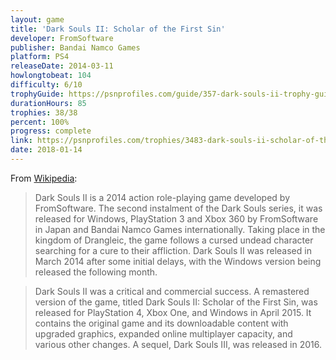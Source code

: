 ```yaml
---
layout: game
title: 'Dark Souls II: Scholar of the First Sin'
developer: FromSoftware
publisher: Bandai Namco Games
platform: PS4
releaseDate: 2014-03-11
howlongtobeat: 104
difficulty: 6/10
trophyGuide: https://psnprofiles.com/guide/357-dark-souls-ii-trophy-guide
durationHours: 85
trophies: 38/38
percent: 100%
progress: complete
link: https://psnprofiles.com/trophies/3483-dark-souls-ii-scholar-of-the-first-sin/barrelofjuice
date: 2018-01-14
---
```


From [Wikipedia](https://en.wikipedia.org/wiki/Dark_Souls_II):

> Dark Souls II is a 2014 action role-playing game developed by FromSoftware. The second instalment of the Dark Souls series, it was released for Windows, PlayStation 3 and Xbox 360 by FromSoftware in Japan and Bandai Namco Games internationally. Taking place in the kingdom of Drangleic, the game follows a cursed undead character searching for a cure to their affliction. Dark Souls II was released in March 2014 after some initial delays, with the Windows version being released the following month.

> Dark Souls II was a critical and commercial success. A remastered version of the game, titled Dark Souls II: Scholar of the First Sin, was released for PlayStation 4, Xbox One, and Windows in April 2015. It contains the original game and its downloadable content with upgraded graphics, expanded online multiplayer capacity, and various other changes. A sequel, Dark Souls III, was released in 2016.
